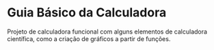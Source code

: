 # Guia Básico da Calculadora

Projeto de calculadora funcional com alguns elementos de calculadora científica, como a criação de gráficos a partir de funções.
